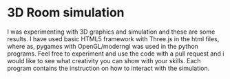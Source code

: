 # 3D Room simulation
I was experimenting with 3D graphics and simulation and these are some results.
I have used basic HTML5 framework with Three.js in the html files, where as, pygames with OpenGL/moderngl was used in the python programs.
Feel free to experiment and use the code with a pull request and i would like to see what creativity you can show with your skills. 
Each program contains the instruction on how to interact with the simulation.
